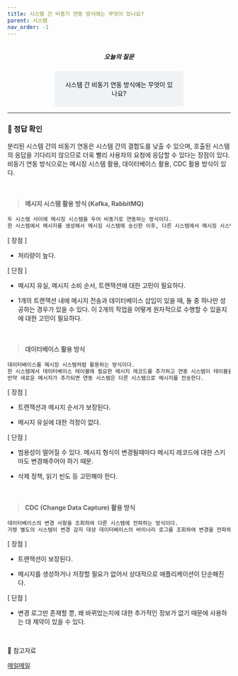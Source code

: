 ```yaml
---
title: 시스템 간 비동기 연동 방식에는 무엇이 있나요?
parent: 시스템
nav_order: -1
---
```


<div style="text-align: center; display: flex;
    flex-direction: column;
    align-items: center;">
    <h5>오늘의 질문</h5>
    <div style="color: black; background-color: #F0F3F5; border-radius: 5px; width: 50%; padding: 20px;">
    시스템 간 비동기 연동 방식에는 무엇이 있나요?
    </div>
</div>

---

### 📍 정답 확인

분리된 시스템 간의 비동기 연동은 시스템 간의 결합도를 낮출 수 있으며, 호출된 시스템의 응답을 기다리지 않으므로 더욱 빨리 사용자의 요청에 응답할 수 있다는 장점이 있다. 비동기 연동 방식으로는 메시징 시스템 활용, 데이터베이스 활용, CDC 활용 방식이 있다.

<br>

> #### 메시지 시스템 활용 방식 (Kafka, RabbitMQ)

``` markdown
두 시스템 사이에 메시징 시스템을 두어 비동기로 연동하는 방식이다.
한 시스템에서 메시지를 생성해서 메시징 시스템에 송신한 이후, 다른 시스템에서 메시징 시스템으로부터 메시지를 읽어와 처리한다.
```

[ 장점 ]

- 처리량이 높다.

[ 단점 ]

- 메시지 유실, 메시지 소비 순서, 트랜잭션에 대한 고민이 필요하다.

- 1개의 트랜잭션 내에 메시지 전송과 데이터베이스 삽입이 있을 때, 둘 중 하나만 성공하는 경우가 있을 수 있다. 이 2개의 작업을 어떻게 원자적으로 수행할 수 있을지에 대한 고민이 필요하다.

<br>

> #### 데이터베이스 활용 방식

``` markdown
데이터베이스를 메시징 시스템처럼 활용하는 방식이다.
한 시스템에서 데이터베이스 테이블에 필요한 메시지 레코드를 추가하고 연동 시스템이 테이블을 주기적으로 읽는다.
만약 새로운 메시지가 추가되면 연동 시스템은 다른 시스템으로 메시지를 전송한다.
```

[ 장점 ]

- 트랜잭션과 메시지 순서가 보장된다.

- 메시지 유실에 대한 걱정이 없다.

[ 단점 ]

- 범용성이 떨어질 수 있다. 메시지 형식이 변경될때마다 메시지 레코드에 대한 스키마도 변경해주어야 하기 때문.

- 삭제 정책, 읽기 빈도 등 고민해야 한다.

<br>

> #### CDC (Change Data Capture) 활용 방식

``` markdown
데이터베이스의 변경 사항을 조회하여 다른 시스템에 전파하는 방식이다.
가령 별도의 시스템이 변경 감지 대상 데이터베이스의 바이너리 로그를 조회하여 변경을 전파하도록 구현할 수 있다.
```

[ 장점 ]

- 트랜잭션이 보장된다.

- 메시지를 생성하거나 저장할 필요가 없어서 상대적으로 애플리케이션이 단순해진다.

[ 단점 ]

- 변경 로그만 존재할 뿐, 왜 바뀌었는지에 대한 추가적인 정보가 없기 때문에 사용하는 데 제약이 있을 수 있다.

<br>

🔖 참고자료

[매일메일](https://www.maeil-mail.kr/question/137)